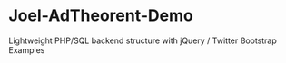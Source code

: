 Joel-AdTheorent-Demo
====================

Lightweight PHP/SQL backend structure with jQuery / Twitter Bootstrap Examples

